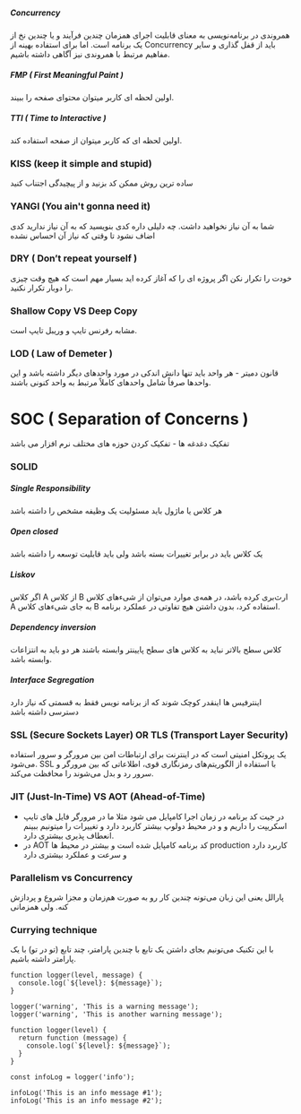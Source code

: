 #####  Concurrency
همروندی در برنامه‌نویسی به معنای قابلیت اجرای همزمان چندین فرآیند و یا چندین نخ از یک برنامه است. اما برای استفاده بهینه از Concurrency باید از قفل گذاری و سایر مفاهیم مرتبط با همروندی نیز آگاهی داشته باشیم.

##### FMP ( First Meaningful Paint )
اولین لحظه ای کاربر میتوان محتوای صفحه را ببیند.
##### TTI ( Time to Interactive )
اولین لحظه ای که کاربر میتوان از صفحه استفاده کند.

### KISS (keep it simple and stupid)
ساده ترین روش ممکن کد بزنید و از پیچیدگی اجتناب کنید

### YANGI (You ain't gonna need it)
 شما به آن نیاز نخواهید داشت.
 چه دلیلی داره کدی بنویسید که به آن نیاز ندارید
 کدی اضاف نشود تا وقتی که نیاز آن احساس نشده
 ### DRY ( Don’t repeat yourself )
 خودت را تکرار نکن
 اگر پروژه ای را که آغاز کرده اید بسیار مهم است که هیچ وقت چیزی را دوبار تکرار نکنید.
 
 ### Shallow Copy VS Deep Copy
 مشابه رفرنس تایپ و وریبل تایپ است.

 ### LOD ( Law of Demeter )
 قانون دمیتر - هر واحد باید تنها دانش اندکی در مورد واحدهای دیگر داشته باشد و این واحدها صرفاً شامل واحدهای کاملاً مرتبط به واحد کنونی باشند. 
 # SOC ( Separation of Concerns )
 تفکیک دغدغه ها - تفکیک کردن حوزه های مختلف نرم افزار می باشد  
 
### SOLID

##### Single Responsibility
هر کلاس یا ماژول باید مسئولیت یک وظیفه مشخص را داشته باشد 

##### Open closed

یک کلاس باید در برابر تغییرات بسته باشد ولی باید قابلیت توسعه را داشته باشد
##### Liskov
اگر کلاس A از کلاس B ارث‌بری کرده باشد، در همه‌ی موارد می‌توان از شی‌ء‌های کلاس A به جای شیء‌های کلاس B استفاده کرد، بدون داشتن هیچ تفاوتی در عملکرد برنامه.

##### Dependency inversion

کلاس سطح بالاتر نباید به کلاس های سطح پایینتر وابسته باشند هر دو باید به انتزاعات وابسته باشد.
##### Interface Segregation 
اینترفیس ها اینقدر کوچک شوند که از برنامه نویس فقط به قسمتی که نیاز دارد دسترسی داشته باشد
 
 
 
### SSL (Secure Sockets Layer) OR TLS (Transport Layer Security)
 یک پروتکل امنیتی است که در اینترنت برای ارتباطات امن بین مرورگر و سرور استفاده می‌شود. SSL با استفاده از الگوریتم‌های رمزنگاری قوی، اطلاعاتی که بین مرورگر و سرور رد و بدل می‌شوند را محافظت می‌کند.



 ### JIT (Just-In-Time) VS AOT (Ahead-of-Time)
  - در جیت کد برنامه در زمان اجرا کامپایل می شود مثلا ما در مرورگر فایل های تایپ اسکریپت را داریم و و در محیط دولوپ بیشتر کاربرد دارد و تغییرات را میتونیم ببینم انعطاف پذیری بیشتری دارد.
 -  در AOT کد برنامه کامپایل شده است و بیشتر در محیط ها production کاربرد دارد و سرعت و عملکرد بیشتری دارد
 

### Parallelism vs Concurrency
پارالل یعنی این زبان می‌تونه چندین کار رو به صورت هم‌زمان و مجزا شروع و پردازش کنه. ولی همزمانی 


### Currying technique
با این تکنیک می‌تونیم بجای داشتن یک تابع با چندین پارامتر، چند تابع (تو در تو) با یک پارامتر داشته باشیم.

```
function logger(level, message) {
  console.log(`${level}: ${message}`);
}

logger('warning', 'This is a warning message');
logger('warning', 'This is another warning message');

```
```
function logger(level) {
  return function (message) {
    console.log(`${level}: ${message}`);
  }
}

const infoLog = logger('info');

infoLog('This is an info message #1');
infoLog('This is an info message #2');

```
